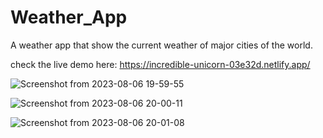 # Weather_App
A weather app that show the current weather of major cities of the world.

check the live demo here: https://incredible-unicorn-03e32d.netlify.app/

![Screenshot from 2023-08-06 19-59-55](https://github.com/mkamran093/Weather_App/assets/95133644/d63443b4-3be5-4cc6-95e1-7b68a553afa8)



![Screenshot from 2023-08-06 20-00-11](https://github.com/mkamran093/Weather_App/assets/95133644/00619bf8-a760-4c7f-98fe-a2f995df8ea8)



![Screenshot from 2023-08-06 20-01-08](https://github.com/mkamran093/Weather_App/assets/95133644/5a0f3f31-23cd-48d4-906b-7c1a2df8b056)
